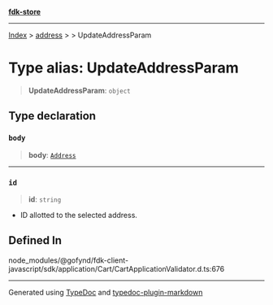 [**fdk-store**](../../../README.md)
***

[Index](../../../API.md) > [address](../../README.md) > [<internal>](../README.md) > UpdateAddressParam

# Type alias: UpdateAddressParam

> **UpdateAddressParam**: `object`

## Type declaration

### `body`

> **body**: [`Address`](type-alias.Address.md)

***

### `id`

> **id**: `string`

- ID allotted to the selected address.

## Defined In

node\_modules/@gofynd/fdk-client-javascript/sdk/application/Cart/CartApplicationValidator.d.ts:676

***
Generated using [TypeDoc](https://typedoc.org/) and [typedoc-plugin-markdown](https://www.npmjs.com/package/typedoc-plugin-markdown)

